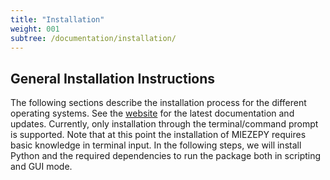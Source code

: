 ```yaml
---
title: "Installation"
weight: 001
subtree: /documentation/installation/
---
```


## General Installation Instructions

The following sections describe the installation process for the different operating systems. See the [website](https://reseda-mlz.github.io/MIEZEPY_website/) for the latest documentation and updates. Currently, only installation through the terminal/command prompt is supported. Note that at this point the installation of MIEZEPY requires basic knowledge in terminal input. In the following steps, we will install Python and the required dependencies to run the package both in scripting and GUI mode.




